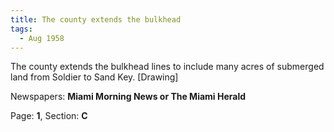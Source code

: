 ```yaml
---  
title: The county extends the bulkhead  
tags:  
  - Aug 1958  
---  
```

  
The county extends the bulkhead lines to include many acres of submerged land from Soldier to Sand Key. [Drawing]  
  
Newspapers: **Miami Morning News or The Miami Herald**  
  
Page: **1**, Section: **C** 
